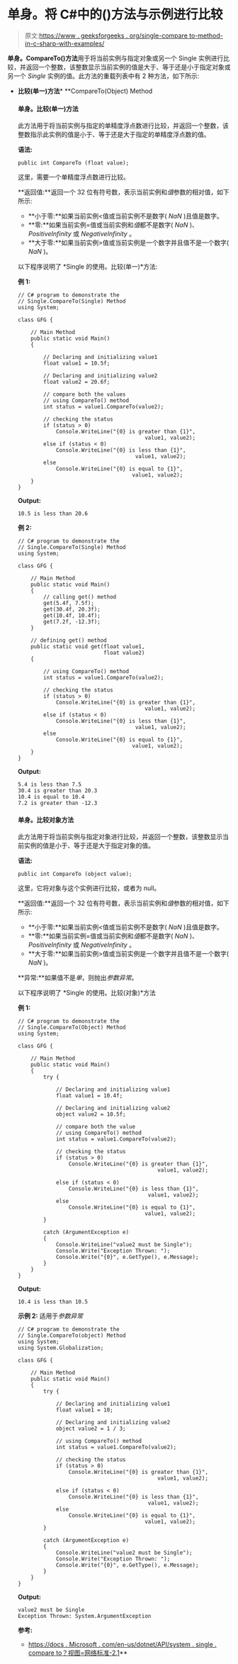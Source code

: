 # 单身。将 C#中的()方法与示例进行比较

> 原文:[https://www . geeksforgeeks . org/single-compare to-method-in-c-sharp-with-examples/](https://www.geeksforgeeks.org/single-compareto-method-in-c-sharp-with-examples/)

**单身。CompareTo()方法**用于将当前实例与指定对象或另一个 Single 实例进行比较，并返回一个整数，该整数显示当前实例的值是大于、等于还是小于指定对象或另一个 *Single* 实例的值。此方法的重载列表中有 2 种方法，如下所示:

*   **比较(单一)方法***   **CompareTo(Object) Method

    #### 单身。比较(单一)方法

    此方法用于将当前实例与指定的单精度浮点数进行比较，并返回一个整数，该整数指示此实例的值是小于、等于还是大于指定的单精度浮点数的值。

    **语法:**

    ```
    public int CompareTo (float value);
    ```

    这里，需要一个单精度浮点数进行比较。

    **返回值:**返回一个 32 位有符号数，表示当前实例和*值*参数的相对值，如下所示:

    *   **小于零:**如果当前实例<值或当前实例不是数字( *NaN* )且值是数字。
    *   **零:**如果当前实例=值或当前实例和*值*都不是数字( *NaN* )、 *PositiveInfinity* 或 *NegativeInfinity* 。
    *   **大于零:**如果当前实例>值或当前实例是一个数字并且值不是一个数字( *NaN* )。

    以下程序说明了 *Single 的使用。比较(单一)*方法:

    **例 1:**

    ```
    // C# program to demonstrate the
    // Single.CompareTo(Single) Method
    using System;

    class GFG {

        // Main Method
        public static void Main()
        {

            // Declaring and initializing value1
            float value1 = 10.5f;

            // Declaring and initializing value2
            float value2 = 20.6f;

            // compare both the values
            // using CompareTo() method
            int status = value1.CompareTo(value2);

            // checking the status
            if (status > 0)
                Console.WriteLine("{0} is greater than {1}",
                                            value1, value2);
            else if (status < 0)
                Console.WriteLine("{0} is less than {1}",
                                         value1, value2);
            else
                Console.WriteLine("{0} is equal to {1}",
                                        value1, value2);
        }
    }
    ```

    **Output:**

    ```
    10.5 is less than 20.6

    ```

    **例 2:**

    ```
    // C# program to demonstrate the
    // Single.CompareTo(Single) Method
    using System;

    class GFG {

        // Main Method
        public static void Main()
        {
            // calling get() method
            get(5.4f, 7.5f);
            get(30.4f, 20.3f);
            get(10.4f, 10.4f);
            get(7.2f, -12.3f);
        }

        // defining get() method
        public static void get(float value1,
                               float value2)
        {

            // using CompareTo() method
            int status = value1.CompareTo(value2);

            // checking the status
            if (status > 0)
                Console.WriteLine("{0} is greater than {1}",
                                            value1, value2);
            else if (status < 0)
                Console.WriteLine("{0} is less than {1}",
                                         value1, value2);
            else
                Console.WriteLine("{0} is equal to {1}",
                                        value1, value2);
        }
    }
    ```

    **Output:**

    ```
    5.4 is less than 7.5
    30.4 is greater than 20.3
    10.4 is equal to 10.4
    7.2 is greater than -12.3

    ```

    #### 单身。比较对象方法

    此方法用于将当前实例与指定对象进行比较，并返回一个整数，该整数显示当前实例的值是小于、等于还是大于指定对象的值。

    **语法:**

    ```
    public int CompareTo (object value);
    ```

    这里，它将对象与这个实例进行比较，或者为 null。

    **返回值:**返回一个 32 位有符号数，表示当前实例和*值*参数的相对值，如下所示:

    *   **小于零:**如果当前实例<值或当前实例不是数字( *NaN* )且值是数字。
    *   **零:**如果当前实例=值或当前实例和*值*都不是数字( *NaN* )、 *PositiveInfinity* 或 *NegativeInfinity* 。
    *   **大于零:**如果当前实例>值或当前实例是一个数字并且值不是一个数字( *NaN* )。

    **异常:**如果值不是*单*，则抛出*参数异常*。

    以下程序说明了 *Single 的使用。比较(对象)*方法

    **例 1:**

    ```
    // C# program to demonstrate the
    // Single.CompareTo(Object) Method
    using System;

    class GFG {

        // Main Method
        public static void Main()
        {
            try {

                // Declaring and initializing value1
                float value1 = 10.4f;

                // Declaring and initializing value2
                object value2 = 10.5f;

                // compare both the value
                // using CompareTo() method
                int status = value1.CompareTo(value2);

                // checking the status
                if (status > 0)
                    Console.WriteLine("{0} is greater than {1}",
                                                value1, value2);

                else if (status < 0)
                    Console.WriteLine("{0} is less than {1}",
                                             value1, value2);
                else
                    Console.WriteLine("{0} is equal to {1}",
                                            value1, value2);
            }

            catch (ArgumentException e) 
            {
                Console.WriteLine("value2 must be Single");
                Console.Write("Exception Thrown: ");
                Console.Write("{0}", e.GetType(), e.Message);
            }
        }
    }
    ```

    **Output:**

    ```
    10.4 is less than 10.5

    ```

    **示例 2:** 适用于*参数异常*

    ```
    // C# program to demonstrate the
    // Single.CompareTo(object) Method
    using System;
    using System.Globalization;

    class GFG {

        // Main Method
        public static void Main()
        {
            try {

                // Declaring and initializing value1
                float value1 = 10;

                // Declaring and initializing value2
                object value2 = 1 / 3;

                // using CompareTo() method
                int status = value1.CompareTo(value2);

                // checking the status
                if (status > 0)
                    Console.WriteLine("{0} is greater than {1}",
                                                value1, value2);

                else if (status < 0)
                    Console.WriteLine("{0} is less than {1}",
                                             value1, value2);
                else
                    Console.WriteLine("{0} is equal to {1}",
                                            value1, value2);
            }

            catch (ArgumentException e)
            {
                Console.WriteLine("value2 must be Single");
                Console.Write("Exception Thrown: ");
                Console.Write("{0}", e.GetType(), e.Message);
            }
        }
    }
    ```

    **Output:**

    ```
    value2 must be Single
    Exception Thrown: System.ArgumentException

    ```

    **参考:**

    *   [https://docs . Microsoft . com/en-us/dotnet/API/system . single . compare to？视图=网络标准-2.1](https://docs.microsoft.com/en-us/dotnet/api/system.single.compareto?view=netstandard-2.1)**